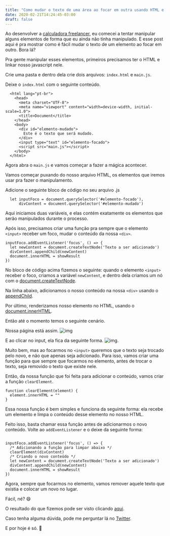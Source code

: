 ```yaml
---
title: "Como mudar o texto de uma área ao focar em outra usando HTML e Javascript"
date: 2020-02-21T14:24:45-03:00
draft: false
---
```


Ao desenvolver a [calculadora freelancer](https://calculadorafreelancer.guilhermevieira.dev), eu comecei a tentar manipular alguns elementos de forma que eu ainda não tinha manipulado. E esse post aqui é pra mostrar como é fácil mudar o texto de um elemento ao focar em outro. Bora lá? 

<!--more-->

Pra gente manipular esses elementos, primeiros precisamos ter o HTML e linkar nosso javascript nele.

Crie uma pasta e dentro dela crie dois arquivos: `index.html` e `main.js`.

Deixe o `index.html` com o seguinte conteúdo.

```
  <html lang="pt-br">
    <head>
      <meta charset="UTF-8">
      <meta name="viewport" content="width=device-width, initial-scale=1.0">
      <title>Document</title>
    </head>
    <body>
      <div id="elemento-mudado">
        Este é o texto que será mudado.
      </div>
      <input type="text" id="elemento-focado">
      <script src="main.js"></script>
    </body>
  </html>
```

Agora abra o `main.js` e vamos começar a fazer a mágica acontecer.

Vamos começar puxando do nosso arquivo HTML, os elementos que iremos usar pra fazer o manipulamento.

Adicione o seguinte bloco de código no seu arquivo .js
```
  let inputFoco = document.querySelector('#elemento-focado'),
      divContent = document.querySelector('#elemento-mudado')
```

Aqui iniciamos duas variáveis, e elas contém exatamente os elementos que serão manipulados durante o processo.

Após isso, precisamos criar uma função pra sempre que o elemento `<input>` receber um foco, mudar o conteúdo da nossa `<div>`.

```
inputFoco.addEventListener('focus', () => {
  let newContent = document.createTextNode('Texto a ser adicionado')
  divContent.appendChild(newContent)
  document.innerHTML = showResult
})
```

No bloco de código acima fizemos o seguinte: quando o elemento `<input>` receber o foco, criamos a variável `newContent`, e dentro dela criamos um nó com o [document.createTextNode](http://devfuria.com.br/javascript/dom-create-text-node/).

Na linha abaixo, adicionamos o nosso conteúdo na nossa `<div>` usando o [appendChild](https://developer.mozilla.org/pt-BR/docs/Web/API/Node/appendChild).

Por último, renderizamos nosso elemento no HTML, usando o [document.innerHTML](https://developer.mozilla.org/pt-BR/docs/Web/API/Element/innerHTML).

Então até o momento temos o seguinte cenário.

Nossa página está assim.
![img](https://res.cloudinary.com/gitlherme/image/upload/v1582310265/blog/manipulando-input/Screenshot_4_ndsjbn.png)

E ao clicar no input, ela fica da seguinte forma.
![img](https://res.cloudinary.com/gitlherme/image/upload/v1582310265/blog/manipulando-input/Screenshot_1_nnrbbb.png).

Muito bem, mas ao focarmos no `<input>` queremos que o texto seja trocado pelo novo, e não que apenas seja adicionado. Para isso, vamos criar uma função para que sempre que focarmos no elemento, antes de trocar o texto, seja removido o texto que existe nele.

Então, da nossa função que foi feita para adicionar o conteúdo, vamos criar a função `clearElement`.

```
function clearElement(element) {
  element.innerHTML = ""
}
```
Essa nossa função é bem simples e funciona da seguinte forma: ela recebe um elemento e limpa o conteúdo desse elemento no nosso HTML.

Feito isso, basta chamar essa função antes de adicionarmos o novo conteúdo. Volte ao `addEventListener` e o deixe da seguinte forma:

```

inputFoco.addEventListener('focus', () => {
  /* Adicionando a função para limpar abaixo */
  clearElement(divContent)
  /* Criando o novo conteúdo */
  let newContent = document.createTextNode('Texto a ser adicionado')
  divContent.appendChild(newContent)
  document.innerHTML = showResult
})
```

Agora, sempre que focarmos no elemento, vamos remover aquele texto que existia e colocar um novo no lugar.

Fácil, né? 😄

O resultado do que fizemos pode ser visto clicando [aqui](https://codepen.io/gitlherme/pen/dyoONvY).

Caso tenha alguma dúvida, pode me perguntar lá no [Twitter](https://twitter.com/gitlherme).

E por hoje é só. 💜